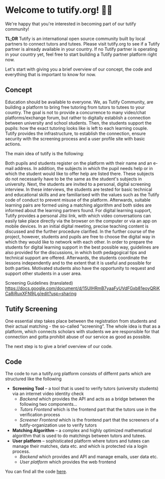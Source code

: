 # Welcome to tutify.org! 👨‍🏫

We're happy that you're interested in becoming part of our tutify community!

**TL;DR**
Tutify is an international open source community built by local partners to connect tutors and tutees. 
Please visit tutify.org to see if a Tutify partner is already available in your country. If no Tutify partner is operating in your country yet, feel free to start building a Tutify partner platform right now.

Let's start with giving you a brief overview of our concept, the code and everything that is important to know for now. 

## Concept
Education should be available to everyone. We, as Tutify Community, are building a platform to bring free tutoring from tutors to tutees to your country. 
The goal is not to provide a concurrence to many video/chat platforms/exchange forum, but rather to digitally establish a connection between university and school students. Then, the students support the pupils: how the exact tutoring looks like is left to each learning couple.
Tutify provides the infrastructure, to establish the connection, ensure security with the screening process and a user profile site with basic actions.

The main idea of tutify is the following:

Both pupils and students register on the platform with their name and an e-mail address. In addition, the subjects in which the pupil needs help or in which the student would like to offer help are listed there. These subjects do not necessarily have to be the same as the student's subjects in university. 
Next, the students are invited to a personal, digital screening interview. In these interviews, the students are tested for basic technical and educational skills and are familiarised with the values such as the Tutify code of conduct to prevent misuse of the platform. 
Afterwards, suitable learning pairs are formed using a matching algorithm and both sides are informed about the learning partners found. For digital learning support, Tutify provides a personal Jitsi link, with which video conversations can easily take place directly via the browser on the computer or via an app on mobile devices. In an initial digital meeting, precise teaching content is discussed and the further procedure clarified. In the further course of the project, however, students and pupils are free to choose the digital way in which they would like to network with each other. 
In order to prepare the students for digital learning support in the best possible way, guidelines are also provided for the discussions, in which both pedagogical tips and technical support are offered. Afterwards, the students coordinate the lessons independently and to the extent that it is useful and possible for both parties. Motivated students also have the opportunity to request and support other students in a user area.


Screening Guidelines (translated) https://docs.google.com/document/d/15UIHRmB7yaaFyUVdFGxb81eoyQRiKCa8jRuxXFN9jLg/edit?usp=sharing


## Tutify Screening
One essential step takes place between the registration from students and their actual matching - the so-called “screening”. The whole idea is that as a platform, which connects scholars with students we are responsible for that connection and gotta prohibit abuse of our service as good as possible. 

The next step is to give a brief overview of our code. 

## Code
The code to run a tutify.org platform consists of differnt parts which are structured like the following
* **Screening Tool** – a tool that is used to verify tutors (university students) via an internet video identity check
    * _Backend_ which provides the API and acts as a bridge between the following two components...
    * _Tutors Frontend_ which is the frontend part that the tutors use in the verification process
    * _Screener Frontend_ which is the frontend part that the screeners of a tutify-organization use to verify tutors
* **Matching Algorithm** – a complex and highly optimized mathematical algorithm that is used to do matchings between tutors and tutees. 
* **User platform** – sophisticated platform where tutors and tutees can manage their matches, data etc. and which is protected via a login process. 
    * _Backend_ which provides and API and manage emails, user data etc. 
    * _User platform_ which provides the web frontend

You can find all the code [here](https://github.com/corona-school).